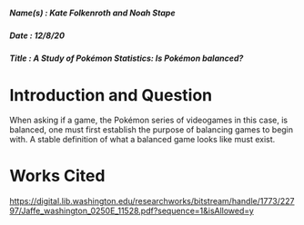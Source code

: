 ##### Name(s) : Kate Folkenroth and Noah Stape

##### Date : 12/8/20

##### Title : A Study of Pokémon Statistics: Is Pokémon balanced?

# Introduction and Question



When asking if a game, the Pokémon series of videogames in this case, is balanced, one must first establish the purpose of balancing games to begin with. A stable definition of what a balanced game looks like must exist.

# Works Cited

https://digital.lib.washington.edu/researchworks/bitstream/handle/1773/22797/Jaffe_washington_0250E_11528.pdf?sequence=1&isAllowed=y
